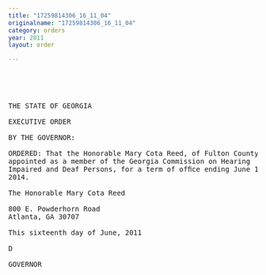 ```yaml
---
title: "17259814306_16_11_04"
originalname: "17259814306_16_11_04"
category: orders
year: 2011
layout: order

---
```

<pre>
 

  

THE STATE OF GEORGIA

EXECUTIVE ORDER

BY THE GOVERNOR:

ORDERED: That the Honorable Mary Cota Reed, of Fulton County, Georgia, is
appointed as a member of the Georgia Commission on Hearing
Impaired and Deaf Persons, for a term of ofﬁce ending June 16,
2014.

The Honorable Mary Cota Reed

800 E. Powderhorn Road
Atlanta, GA 30707

This sixteenth day of June, 2011

D

GOVERNOR

</pre>
